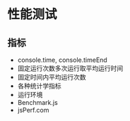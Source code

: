 # 性能测试

## 指标

* console.time, console.timeEnd
* 固定运行次数多次运行取平均运行时间
* 固定时间内平均运行次数
* 各种统计学指标
* 运行环境
* Benchmark.js
* jsPerf.com
